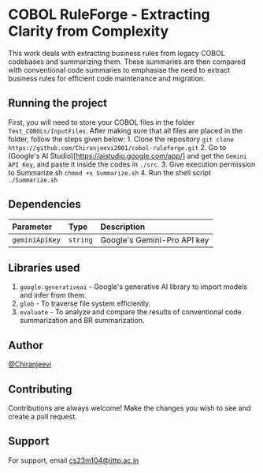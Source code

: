 # COBOL RuleForge - Extracting Clarity from Complexity

This work deals with extracting business rules from legacy COBOL codebases and summarizing them. These summaries are then compared with conventional code summaries to emphasise the need to extract business rules for efficient code maintenance and migration.

## Running the project
First, you will need to store your COBOL files in the folder `Test_COBOLs/InputFiles`. After making sure that all files are placed in the folder, follow the steps given below:
	1. Clone the repository
	```
	git clone https://github.com/Chiranjeevi2001/cobol-ruleforge.git
	```
	2. Go to (Google's AI Studio)[https://aistudio.google.com/app/] and get the `Gemini API Key`, and paste it inside the codes in `./src`.
	3. Give execution permission to Summarize.sh
	```
	chmod +x Summarize.sh
	```
	4. Run the shell script
	```
	./Summarize.sh
	```


## Dependencies

| Parameter | Type     | Description                |
| :-------- | :------- | :------------------------- |
| `geminiApiKey` | `string` |  Google's Gemini-Pro API key |

## Libraries used

1. `google.generativeai` - Google's generative AI library to import models and infer from them.
2. `glob` - To traverse file system efficiently.
3. `evaluate` - To analyze and compare the results of conventional code summarization and BR summarization.

## Author

[@Chiranjeevi](https://github.com/Chiranjeevi2001)


## Contributing

Contributions are always welcome! Make the changes you wish to see and create a pull request.



## Support

For support, email cs23m104@iittp.ac.in

